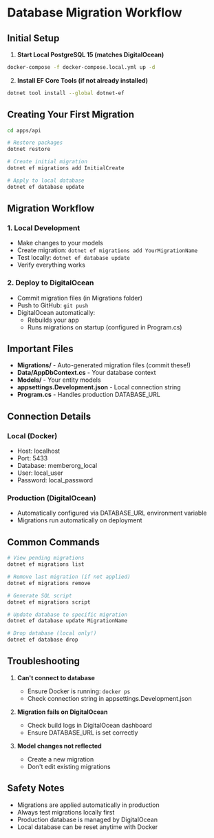 # Database Migration Workflow

## Initial Setup

1. **Start Local PostgreSQL 15 (matches DigitalOcean)**
```bash
docker-compose -f docker-compose.local.yml up -d
```

2. **Install EF Core Tools (if not already installed)**
```bash
dotnet tool install --global dotnet-ef
```

## Creating Your First Migration

```bash
cd apps/api

# Restore packages
dotnet restore

# Create initial migration
dotnet ef migrations add InitialCreate

# Apply to local database
dotnet ef database update
```

## Migration Workflow

### 1. Local Development
- Make changes to your models
- Create migration: `dotnet ef migrations add YourMigrationName`
- Test locally: `dotnet ef database update`
- Verify everything works

### 2. Deploy to DigitalOcean
- Commit migration files (in Migrations folder)
- Push to GitHub: `git push`
- DigitalOcean automatically:
  - Rebuilds your app
  - Runs migrations on startup (configured in Program.cs)

## Important Files

- **Migrations/** - Auto-generated migration files (commit these!)
- **Data/AppDbContext.cs** - Your database context
- **Models/** - Your entity models
- **appsettings.Development.json** - Local connection string
- **Program.cs** - Handles production DATABASE_URL

## Connection Details

### Local (Docker)
- Host: localhost
- Port: 5433
- Database: memberorg_local
- User: local_user
- Password: local_password

### Production (DigitalOcean)
- Automatically configured via DATABASE_URL environment variable
- Migrations run automatically on deployment

## Common Commands

```bash
# View pending migrations
dotnet ef migrations list

# Remove last migration (if not applied)
dotnet ef migrations remove

# Generate SQL script
dotnet ef migrations script

# Update database to specific migration
dotnet ef database update MigrationName

# Drop database (local only!)
dotnet ef database drop
```

## Troubleshooting

1. **Can't connect to database**
   - Ensure Docker is running: `docker ps`
   - Check connection string in appsettings.Development.json

2. **Migration fails on DigitalOcean**
   - Check build logs in DigitalOcean dashboard
   - Ensure DATABASE_URL is set correctly

3. **Model changes not reflected**
   - Create a new migration
   - Don't edit existing migrations

## Safety Notes

- Migrations are applied automatically in production
- Always test migrations locally first
- Production database is managed by DigitalOcean
- Local database can be reset anytime with Docker